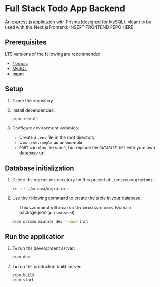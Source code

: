 # Full Stack Todo App Backend

An express.js application with Prisma (designed for MySQL). Meant to be used with this Next.js Frontend: INSERT FRONTEND REPO HERE

## Prerequisites

LTS versions of the following are recommended

- [Node.js](https://nodejs.org/)
- [MySQL](https://www.mysql.com/)
- [pnpm](https://pnpm.io/)

## Setup

1. Clone the repository

2. Install dependencies:

   ```bash
   pnpm install
   ```

3. Configure environment variables:

    - Create a `.env` file in the root directory
    - Use `.env.sample` as an example
    - `PORT` can stay the same, but replace the `DATABASE_URL` with your own database url

## Database initialization

1. Delete the `migrations` directory for this project at `./prisma/migrations`:

    ```bash
    rm -rf ./prisma/migrations
    ```

2. Use the following command to create the table in your database:

    - This command will also run the seed command found in package.json (`prisma.seed`)

    ```bash
    pnpm prisma migrate dev --name init
    ```

## Run the application

1. To run the development server:

   ```bash
   pnpm dev
   ```

2. To run the production build server:

   ```bash
   pnpm build
   pnpm start
   ```

